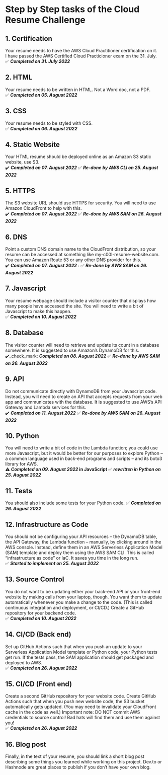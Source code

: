 # Step by Step tasks of the Cloud Resume Challenge


## 1. Certification 
   
Your resume needs to have the AWS Cloud Practitioner certification on it.   
I have passed the AWS Certified Cloud Practicioner exam on the 31. July.     
 :white_check_mark: **_Completed on 31. July 2022_**     
 

## 2. HTML 
Your resume needs to be written in HTML. Not a Word doc, not a PDF.       
 :white_check_mark: **_Completed on 05. August 2022_**  

## 3. CSS
Your resume needs to be styled with CSS.    
 :white_check_mark: **_Completed on 06. August 2022_**

## 4. Static Website
Your HTML resume should be deployed online as an Amazon S3 static website, use S3.    
 :heavy_check_mark: **_Completed on 07. August 2022_**
 :white_check_mark: **_Re-done by AWS CLI on 25. August 2022_** 
 
## 5. HTTPS
The S3 website URL should use HTTPS for security. You will need to use Amazon CloudFront to help with this.     
:heavy_check_mark: **_Completed on 07. August 2022_**
:white_check_mark: **_Re-done by AWS SAM on 26. August 2022_** 

## 6. DNS
Point a custom DNS domain name to the CloudFront distribution, so your resume can be accessed at something like my-c00l-resume-website.com. You can use Amazon Route 53 or any other DNS provider for this.     
:heavy_check_mark: **_Completed on 07. August 2022_** :
:white_check_mark: **_Re-done by AWS SAM on 26. August 2022_** 

## 7. Javascript
Your resume webpage should include a visitor counter that displays how many people have accessed the site. You will need to write a bit of Javascript to make this happen.    
:white_check_mark: **_Completed on 10. August 2022_**

## 8. Database
The visitor counter will need to retrieve and update its count in a database somewhere. It is suggested to use Amazon’s DynamoDB for this.     
 ✔️_check_mark: **_Completed on 08. August 2022_**
 :white_check_mark: **_Re-done by AWS SAM on 26. August 2022_** 

## 9. API
Do not communicate directly with DynamoDB from your Javascript code. Instead, you will need to create an API that accepts requests from your web app and communicates with the database. It is suggested to use AWS’s API Gateway and Lambda services for this.     
:heavy_check_mark: **_Completed on 11. August 2022_**
:white_check_mark: **_Re-done by AWS SAM on 26. August 2022_** 

## 10. Python
You will need to write a bit of code in the Lambda function; you could use more Javascript, but it would be better for our purposes to explore Python – a common language used in back-end programs and scripts – and its boto3 library for AWS.            
:warning: **_Completed on 09. August 2022_ in JavaScript**
:white_check_mark: **_rewritten in Python on 25. August 2022_**

## 11. Tests
You should also include some tests for your Python code.
:white_check_mark: **_Completed on 26. August 2022_** 

## 12. Infrastructure as Code
You should not be configuring your API resources – the DynamoDB table, the API Gateway, the Lambda function – manually, by clicking around in the AWS console. Instead, define them in an AWS Serverless Application Model (SAM) template and deploy them using the AWS SAM CLI. This is called “infrastructure as code” or IaC. It saves you time in the long run.     
:white_check_mark: **_Started to implement on 25. August 2022_**

## 13. Source Control
You do not want to be updating either your back-end API or your front-end website by making calls from your laptop, though. You want them to update automatically whenever you make a change to the code. (This is called continuous integration and deployment, or CI/CD.) Create a GitHub repository for your backend code.     
:white_check_mark: **_Completed on 10. August 2022_**

## 14. CI/CD (Back end)
Set up GitHub Actions such that when you push an update to your Serverless Application Model template or Python code, your Python tests get run. If the tests pass, the SAM application should get packaged and deployed to AWS.        
:white_check_mark: **_Completed on 26. August 2022_** 

## 15. CI/CD (Front end)
Create a second GitHub repository for your website code. Create GitHub Actions such that when you push new website code, the S3 bucket automatically gets updated. (You may need to invalidate your CloudFront cache in the code as well.) Important note: DO NOT commit AWS credentials to source control! Bad hats will find them and use them against you!       
:white_check_mark: **_Completed on 26. August 2022_** 

## 16. Blog post
Finally, in the text of your resume, you should link a short blog post describing some things you learned while working on this project. Dev.to or Hashnode are great places to publish if you don’t have your own blog.
